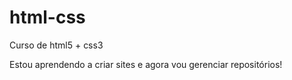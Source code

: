 # html-css
 Curso de html5 + css3

Estou aprendendo a criar sites e agora vou gerenciar repositórios!